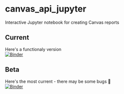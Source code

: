 # canvas_api_jupyter
Interactive Jupyter notebook for creating Canvas reports

## Current
Here's a functionaly version   
[![Binder](https://mybinder.org/badge_logo.svg)](https://mybinder.org/v2/gh/Mfhodges/canvas_api_jupyter/master?filepath=%2Fdocs%2FDEMO.ipynb)


## Beta
Here's the most current - there may be some bugs 🐛  
[![Binder](https://mybinder.org/badge_logo.svg)](https://mybinder.org/v2/gh/Mfhodges/canvas_api_jupyter/dev?filepath=%2Fdocs%2FDEMO.ipynb)

